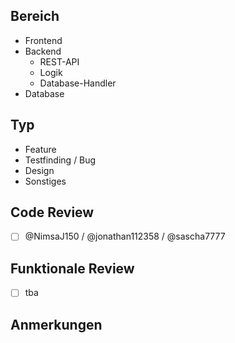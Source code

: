 ## Bereich
<!--- Bitte Unzutreffendes streichen -->
* Frontend
* Backend
   - REST-API
   - Logik
   - Database-Handler
* Database

## Typ
<!--- Bitte Unzutreffendes streichen -->
* Feature
* Testfinding / Bug
* Design
* Sonstiges <!--- bitte spezifizieren -->

## Code Review
- [ ] @NimsaJ150 / @jonathan112358 / @sascha7777

## Funktionale Review
- [ ] tba <!--- bitte entsprechende Person zuweisen -->

## Anmerkungen
<!--- Falls wichtige Anmerkungen zu machen sind -->
